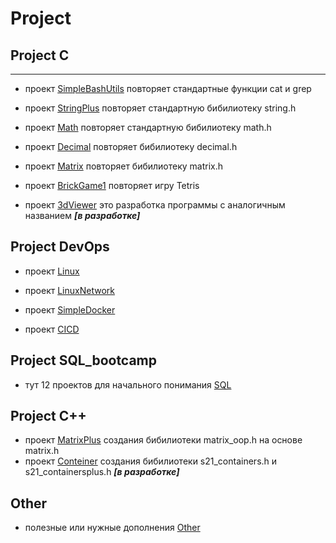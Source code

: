 # Project

## Project C
---

- проект [SimpleBashUtils](https://github.com/Ta1de/SimpleBashUtils) повторяет стандартные функции cat и  grep

- проект [StringPlus](https://github.com/Ta1de/StringPlus) повторяет стандартную бибилиотеку string.h

- проект [Math](https://github.com/Ta1de/Math) повторяет стандартную бибилиотеку math.h

- проект [Decimal](https://github.com/Ta1de/Decimal) повторяет бибилиотеку decimal.h

- проект [Matrix](https://github.com/Ta1de/Matrix) повторяет бибилиотеку matrix.h

- проект [BrickGame1](https://github.com/Ta1de/Tetris) повторяет игру Tetris

- проект [3dViewer]() это разработка программы c аналогичным названием ***[в разработке]***

## Project DevOps

- проект [Linux](https://github.com/Ta1de/Linux)

- проект [LinuxNetwork](https://github.com/Ta1de/LinuxNetwork)

- проект [SimpleDocker](https://github.com/Ta1de/SimpleDocker)

- проект [CICD](https://github.com/Ta1de/CICD)

## Project SQL_bootcamp

- тут 12 проектов для начального понимания [SQL](https://github.com/Ta1de/SQLbootcamp)

## Project C++

- проект [MatrixPlus](https://github.com/Ta1de/MatrixPlus) создания бибилиотеки matrix_oop.h на основе matrix.h
- проект [Conteiner]() создания бибилиотеки s21_containers.h и s21_containersplus.h ***[в разработке]***

## Other
- полезные или нужные дополнения [Other](https://github.com/Ta1de/Other)
